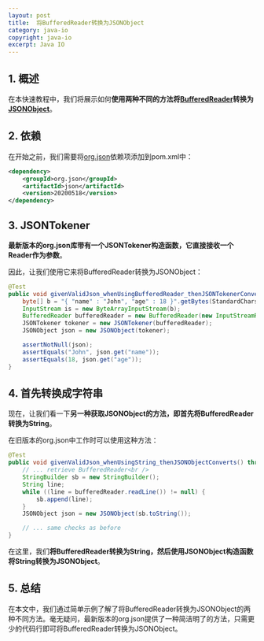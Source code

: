 ```yaml
---
layout: post
title:  将BufferedReader转换为JSONObject
category: java-io
copyright: java-io
excerpt: Java IO
---
```


## 1. 概述

在本快速教程中，我们将展示如何**使用两种不同的方法将[BufferedReader](https://www.baeldung.com/java-buffered-reader)转换为[JSONObject](https://www.baeldung.com/java-org-json#jsonobject)**。

## 2. 依赖

在开始之前，我们需要将[org.json](https://mvnrepository.com/artifact/org.json/json)依赖项添加到pom.xml中：

```xml
<dependency>
    <groupId>org.json</groupId>
    <artifactId>json</artifactId>
    <version>20200518</version>
</dependency>
```

## 3. JSONTokener

**最新版本的org.json库带有一个JSONTokener构造函数，它直接接收一个Reader作为参数**。

因此，让我们使用它来将BufferedReader转换为JSONObject：

```java
@Test
public void givenValidJson_whenUsingBufferedReader_thenJSONTokenerConverts() {
    byte[] b = "{ "name" : "John", "age" : 18 }".getBytes(StandardCharsets.UTF_8);
    InputStream is = new ByteArrayInputStream(b);
    BufferedReader bufferedReader = new BufferedReader(new InputStreamReader(is));
    JSONTokener tokener = new JSONTokener(bufferedReader);
    JSONObject json = new JSONObject(tokener);

    assertNotNull(json);
    assertEquals("John", json.get("name"));
    assertEquals(18, json.get("age"));
}
```

## 4. 首先转换成字符串

现在，让我们看一下**另一种获取JSONObject的方法，即首先将BufferedReader转换为String**。

在旧版本的org.json中工作时可以使用这种方法：

```java
@Test
public void givenValidJson_whenUsingString_thenJSONObjectConverts() throws IOException {
    // ... retrieve BufferedReader<br />
    StringBuilder sb = new StringBuilder();
    String line;
    while ((line = bufferedReader.readLine()) != null) {
        sb.append(line);
    }
    JSONObject json = new JSONObject(sb.toString());

    // ... same checks as before
}
```

在这里，我们**将BufferedReader转换为String，然后使用JSONObject构造函数将String转换为JSONObject**。



## 5. 总结

在本文中，我们通过简单示例了解了将BufferedReader转换为JSONObject的两种不同方法。毫无疑问，最新版本的org.json提供了一种简洁明了的方法，只需更少的代码行即可将BufferedReader转换为JSONObject。